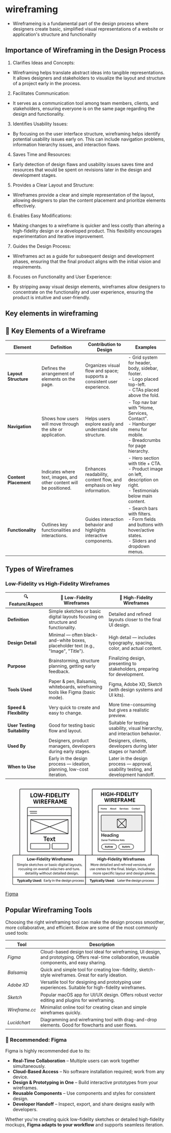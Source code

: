 # wireframing
- Wireframeing is a fundamental part of the design process where designers create basic, simplified visual representations of a website or application's structure and functionality
## Importance of Wireframing in the Design Process
1. Clarifies Ideas and Concepts:
- Wireframing helps translate abstract ideas into tangible representations. It allows designers and stakeholders to visualize the layout and structure of a project early in the process.
2. Facilitates Communication:
- It serves as a communication tool among team members, clients, and stakeholders, ensuring everyone is on the same page regarding the design and functionality.
3. Identifies Usability Issues:
- By focusing on the user interface structure, wireframing helps identify potential usability issues early on. This can include navigation problems, information hierarchy issues, and interaction flaws.
4. Saves Time and Resources:
- Early detection of design flaws and usability issues saves time and resources that would be spent on revisions later in the design and development stages.
5. Provides a Clear Layout and Structure:
- Wireframes provide a clear and simple representation of the layout, allowing designers to plan the content placement and prioritize elements effectively.
6. Enables Easy Modifications:
- Making changes to a wireframe is quicker and less costly than altering a high-fidelity design or a developed product. This flexibility encourages experimentation and iterative improvement.
7. Guides the Design Process:
- Wireframes act as a guide for subsequent design and development phases, ensuring that the final product aligns with the initial vision and requirements.
8. Focuses on Functionality and User Experience:
- By stripping away visual design elements, wireframes allow designers to concentrate on the functionality and user experience, ensuring the product is intuitive and user-friendly.
## Key elements in wireframing
## 🔑 Key Elements of a Wireframe

| Element            | Definition                                                                 | Contribution to Design                                               | Examples                                                                 |
|--------------------|-----------------------------------------------------------------------------|------------------------------------------------------------------------|--------------------------------------------------------------------------|
| **Layout Structure** | Defines the arrangement of elements on the page.                          | Organizes visual flow and space; supports a consistent user experience. | - Grid system for header, body, sidebar, footer. <br> - Logo placed top-left. <br> - CTAs placed above the fold. |
| **Navigation**       | Shows how users will move through the site or application.                | Helps users explore easily and understand site structure.             | - Top nav bar with "Home, Services, Contact". <br> - Hamburger menu for mobile. <br> - Breadcrumbs for page hierarchy. |
| **Content Placement**| Indicates where text, images, and other content will be positioned.       | Enhances readability, content flow, and emphasis on key information.   | - Hero section with title + CTA. <br> - Product image on left, description on right. <br> - Testimonials below main content. |
| **Functionality**    | Outlines key functionalities and interactions.                            | Guides interaction behavior and highlights interactive components.     | - Search bars with filters. <br> - Form fields and buttons with hover/active states. <br> - Sliders and dropdown menus. |
## Types of Wireframes
### Low-Fidelity vs High-Fidelity Wireframes

| 🔍 Feature/Aspect           | 📝 Low-Fidelity Wireframes                                                                 | 🎨 High-Fidelity Wireframes                                                               |
|-----------------------------|---------------------------------------------------------------------------------------------|--------------------------------------------------------------------------------------------|
| **Definition**              | Simple sketches or basic digital layouts focusing on structure and functionality.          | Detailed and refined layouts closer to the final UI design.                              |
| **Design Detail**           | Minimal — often black-and-white boxes, placeholder text (e.g., "Image", "Title").          | High detail — includes typography, spacing, color, and actual content.                   |
| **Purpose**                 | Brainstorming, structure planning, getting early feedback.                                 | Finalizing design, presenting to stakeholders, preparing for development.                |
| **Tools Used**              | Paper & pen, Balsamiq, whiteboards, wireframing tools like Figma (basic mode).             | Figma, Adobe XD, Sketch (with design systems and UI kits).                               |
| **Speed & Flexibility**     | Very quick to create and easy to change.                                                    | More time-consuming but gives a realistic preview.                                       |
| **User Testing Suitability**| Good for testing basic flow and layout.                                                     | Suitable for testing usability, visual hierarchy, and interaction behavior.              |
| **Used By**                 | Designers, product managers, developers during early stages.                               | Designers, clients, developers during later stages or handoff.                           |
| **When to Use**             | Early in the design process — ideation, planning, low-cost iteration.                       | Later in the design process — approval, usability testing, and development handoff.       |
![types of wireframe](https://github.com/sgacoki/wireframing/blob/main/wireframe%20types.png)
[Figma](https://www.figma.com/design/E2BRqdPcKkrnX6hLGPto8Z/Project-Airbnb?node-id=1-2&p=f&t=JGLQq8FZaTJdk7G7-0)
## Popular Wireframing Tools

Choosing the right wireframing tool can make the design process smoother, more collaborative, and efficient. Below are some of the most commonly used tools:

| Tool       | Description                                                                 |
|------------|-----------------------------------------------------------------------------|
| *Figma*  |  Cloud-based design tool ideal for wireframing, UI design, and prototyping. Offers real-time collaboration, reusable components, and easy sharing. |
| *Balsamiq*   | Quick and simple tool for creating low-fidelity, sketch-style wireframes. Great for early ideation. |
| *Adobe XD*   | Versatile tool for designing and prototyping user experiences. Suitable for high-fidelity wireframes. |
| *Sketch*     | Popular macOS app for UI/UX design. Offers robust vector editing and plugins for wireframing. |
| *Wireframe.cc* | Minimalist online tool for creating clean and simple wireframes quickly. |
| *Lucidchart* | Diagramming and wireframing tool with drag-and-drop elements. Good for flowcharts and user flows. |

### 🌟 Recommended: **Figma**

Figma is highly recommended due to its:
- **Real-Time Collaboration** – Multiple users can work together simultaneously.
- **Cloud-Based Access** – No software installation required; work from any device.
- **Design & Prototyping in One** – Build interactive prototypes from your wireframes.
- **Reusable Components** – Use components and styles for consistent design.
- **Developer Handoff** – Inspect, export, and share designs easily with developers.

Whether you're creating quick low-fidelity sketches or detailed high-fidelity mockups, **Figma adapts to your workflow** and supports seamless iteration.

